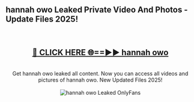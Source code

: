 <h2>hannah owo Leaked Private Video And Photos - Update Files 2025!</h2>
<br>
<div align="center">
<h2><a href="https://top-ai-tools.click/QrbHav" rel="nofollow">🔴 CLICK HERE 🌐==►► hannah owo</a></h2>
<br>
Get hannah owo leaked all content. Now you can access all videos and pictures of hannah owo. New Updated Files 2025!
<br>
<br>
<a href="https://top-ai-tools.click/QrbHav" rel="nofollow" data-target="animated-image.originalLink"><img src="https://i.ibb.co.com/WyWwxjT/player-gif2.gif" alt="hannah owo Leaked  OnlyFans" style="max-width: 100%; display: inline-block;" data-target="animated-image.originalImage"></a>
</div>
<br>